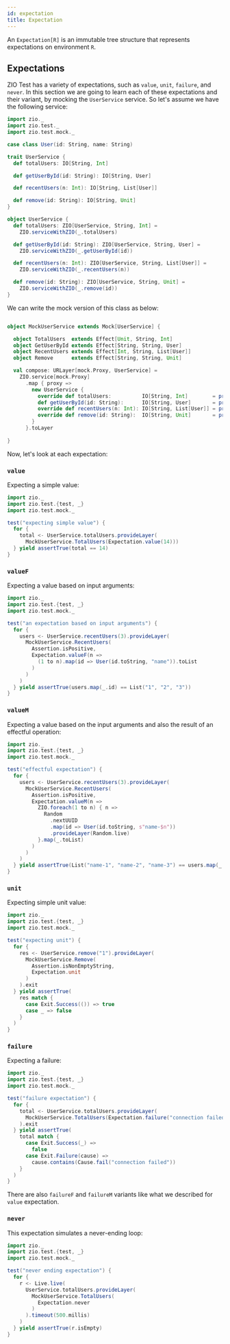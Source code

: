 ```yaml
---
id: expectation
title: Expectation
---
```


An `Expectation[R]` is an immutable tree structure that represents expectations on environment `R`.

## Expectations

ZIO Test has a variety of expectations, such as `value`, `unit`, `failure`, and `never`. In this section we are going to learn each of these expectations and their variant, by mocking the `UserService` service. So let's assume we have the following service:

```scala mdoc:silent
import zio._
import zio.test._
import zio.test.mock._

case class User(id: String, name: String)

trait UserService {
  def totalUsers: IO[String, Int]

  def getUserById(id: String): IO[String, User]

  def recentUsers(n: Int): IO[String, List[User]]

  def remove(id: String): IO[String, Unit]
}

object UserService {
  def totalUsers: ZIO[UserService, String, Int] =
    ZIO.serviceWithZIO(_.totalUsers)

  def getUserById(id: String): ZIO[UserService, String, User] =
    ZIO.serviceWithZIO(_.getUserById(id))

  def recentUsers(n: Int): ZIO[UserService, String, List[User]] =
    ZIO.serviceWithZIO(_.recentUsers(n))

  def remove(id: String): ZIO[UserService, String, Unit] =
    ZIO.serviceWithZIO(_.remove(id))
}
```

We can write the mock version of this class as below:

```scala mdoc:silent

object MockUserService extends Mock[UserService] {

  object TotalUsers  extends Effect[Unit, String, Int]
  object GetUserById extends Effect[String, String, User]
  object RecentUsers extends Effect[Int, String, List[User]]
  object Remove      extends Effect[String, String, Unit]

  val compose: URLayer[mock.Proxy, UserService] =
    ZIO.service[mock.Proxy]
      .map { proxy =>
        new UserService {
          override def totalUsers:          IO[String, Int]        = proxy(TotalUsers)
          def getUserById(id: String):      IO[String, User]       = proxy(GetUserById, id)
          override def recentUsers(n: Int): IO[String, List[User]] = proxy(RecentUsers, n)
          override def remove(id: String):  IO[String, Unit]       = proxy(Remove, id)
        }
      }.toLayer
      
}
```

Now, let's look at each expectation:

### `value`

Expecting a simple value:

```scala mdoc:compile-only
import zio._
import zio.test.{test, _}
import zio.test.mock._

test("expecting simple value") {
  for {
    total <- UserService.totalUsers.provideLayer(
      MockUserService.TotalUsers(Expectation.value(14)))
  } yield assertTrue(total == 14)
} 
```

### `valueF`

Expecting a value based on input arguments:

```scala mdoc:silent
import zio._
import zio.test.{test, _}
import zio.test.mock._

test("an expectation based on input arguments") {
  for {
    users <- UserService.recentUsers(3).provideLayer(
      MockUserService.RecentUsers(
        Assertion.isPositive,
        Expectation.valueF(n =>
          (1 to n).map(id => User(id.toString, "name")).toList
        )
      )
    )
  } yield assertTrue(users.map(_.id) == List("1", "2", "3"))
}
```

### `valueM`

Expecting a value based on the input arguments and also the result of an effectful operation:

```scala mdoc:compile-only
import zio._
import zio.test.{test, _}
import zio.test.mock._

test("effectful expectation") {
  for {
    users <- UserService.recentUsers(3).provideLayer(
      MockUserService.RecentUsers(
        Assertion.isPositive,
        Expectation.valueM(n =>
          ZIO.foreach(1 to n) { n =>
            Random
              .nextUUID
              .map(id => User(id.toString, s"name-$n"))
              .provideLayer(Random.live)
          }.map(_.toList)
        )
      )
    )
  } yield assertTrue(List("name-1", "name-2", "name-3") == users.map(_.name))
} 
```

### `unit`

Expecting simple unit value:

```scala mdoc:compile-only
import zio._
import zio.test.{test, _}
import zio.test.mock._

test("expecting unit") {
  for {
    res <- UserService.remove("1").provideLayer(
      MockUserService.Remove(
        Assertion.isNonEmptyString,
        Expectation.unit
      )
    ).exit
  } yield assertTrue(
    res match {
      case Exit.Success(()) => true
      case _ => false
    }
  )
}
```

### `failure`

Expecting a failure:

```scala mdoc:compile-only
import zio._
import zio.test.{test, _}
import zio.test.mock._

test("failure expectation") {
  for {
    total <- UserService.totalUsers.provideLayer(
      MockUserService.TotalUsers(Expectation.failure("connection failed"))
    ).exit
  } yield assertTrue(
    total match {
      case Exit.Success(_) =>
        false
      case Exit.Failure(cause) =>
        cause.contains(Cause.fail("connection failed"))
    }
  )
}
```

There are also `failureF` and `failureM` variants like what we described for `value` expectation.

### `never`

This expectation simulates a never-ending loop:

```scala mdoc:compile-only
import zio._
import zio.test.{test, _}
import zio.test.mock._

test("never ending expectation") {
  for {
    r <- Live.live(
      UserService.totalUsers.provideLayer(
        MockUserService.TotalUsers(
          Expectation.never
        )
      ).timeout(500.millis)
    )
  } yield assertTrue(r.isEmpty)
}
```
